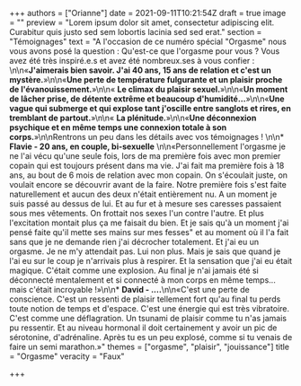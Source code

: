 +++
authors = ["Orianne"]
date = 2021-09-11T10:21:54Z
draft = true
image = ""
preview = "Lorem ipsum dolor sit amet, consectetur adipiscing elit. Curabitur quis justo sed sem lobortis lacinia sed sed erat."
section = "Témoignages"
text = "A l'occasion de ce numéro spécial \"Orgasme\" nous vous avons posé la question : Qu'est-ce que l'orgasme pour vous ? Vous avez été très inspiré.e.s et avez été nombreux.ses à vous confier  : \n\n«**J'aimerais bien savoir. J'ai 40 ans, 15 ans de relation et c'est un mystère.**»\n\n«**Une perte de température fulgurante et un plaisir proche de l'évanouissement.**»\n\n« **Le climax du plaisir sexuel.**»\n\n«**Un moment de lâcher prise, de détente extrême et beaucoup d'humidité...**»\n\n«**Une vague qui submerge et qui explose tant j'oscille entre sanglots et rires, en tremblant de partout.**»\n\n« **La plénitude.**»\n\n«**Une déconnexion psychique et en même temps une connexion totale à son corps.**»\n\nRentrons un peu dans les détails avec vos témoignages ! \n\n* **Flavie - 20 ans, en couple, bi-sexuelle** \n\n«Personnellement l'orgasme je ne l'ai vécu qu'une seule fois, lors de ma première fois avec mon premier copain qui est toujours présent dans ma vie. J'ai fait ma première fois à 18 ans, au bout de 6 mois de relation avec mon copain. On s'écoulait juste, on voulait encore se découvrir avant de la faire. Notre première fois s'est faite naturellement et aucun des deux n'était entièrement nu. A un moment je suis passé au dessus de lui. Et au fur et à mesure ses caresses passaient sous mes vêtements. On frottait nos sexes l'un contre l'autre. Et plus l'excitation montait plus ça me faisait du bien. Et je sais qu'à un moment j'ai pensé faite qu'il mette ses mains sur mes fesses\" et au moment où il l'a fait sans que je ne demande rien j'ai décrocher totalement. Et j'ai eu un orgasme. Je ne m'y attendait pas. Lui non plus. Mais je sais que quand je l'ai eu sur le coup je n'arrivais plus à respirer. Et la sensation que j'ai eu était magique. C'était comme une explosion. Au final je n'ai jamais été si déconnecté mentalement et si connecté à mon corps en même temps... mais c'était incroyable !»\n\n* **David - ....**\n\n«C'est une perte de conscience. C'est un ressenti de plaisir tellement fort qu'au final tu perds toute notion de temps et d'espace. C'est une énergie qui est très vibratoire. C'est comme une déflagration. Un tsunami de plaisir comme tu n'as jamais pu ressentir. Et au  niveau hormonal il doit certainement y avoir un pic de sérotonine, d'adrénaline. Après tu es un peu explosé, comme si tu venais de faire un semi marathon.»"
themes = ["orgasme", "plaisir", "jouissance"]
title = "Orgasme"
veracity = "Faux"

+++
